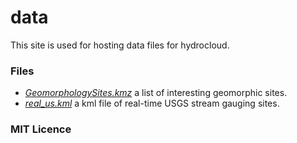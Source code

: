 # data

This site is used for hosting data files for hydrocloud.

### Files

- [*GeomorphologySites.kmz*](https://mroberge.github.io/data/GeomorphologySites.kmz) a list of interesting geomorphic sites.
- [*real_us.kml*](https://mroberge.github.io/data/real_us.kml) a kml file of real-time USGS stream gauging sites. 

### MIT Licence
